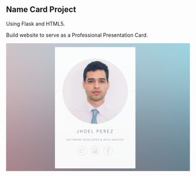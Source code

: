 ## Name Card Project 

Using Flask and HTML5.

Build website to serve as a Professional Presentation Card.

![alt text](Name_card_example.png)